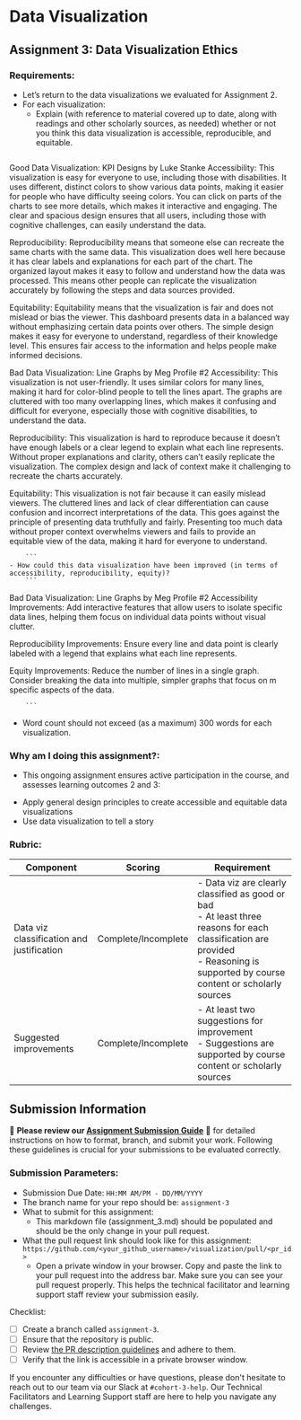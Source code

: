 # Data Visualization

## Assignment 3: Data Visualization Ethics

### Requirements:
- Let’s return to the data visualizations we evaluated for Assignment 2.  
- For each visualization: 
    - Explain (with reference to material covered up to date, along with readings and other scholarly sources, as needed) whether or not you think this data visualization is accessible, reproducible, and equitable. 
        ```
Good Data Visualization: KPI Designs by Luke Stanke
Accessibility: This visualization is easy for everyone to use, including those with disabilities. It uses different, distinct colors to show various data points, making it easier for people who have difficulty seeing colors. You can click on parts of the charts to see more details, which makes it interactive and engaging. The clear and spacious design ensures that all users, including those with cognitive challenges, can easily understand the data.

Reproducibility: Reproducibility means that someone else can recreate the same charts with the same data. This visualization does well here because it has clear labels and explanations for each part of the chart. The organized layout makes it easy to follow and understand how the data was processed. This means other people can replicate the visualization accurately by following the steps and data sources provided.

Equitability: Equitability means that the visualization is fair and does not mislead or bias the viewer. This dashboard presents data in a balanced way without emphasizing certain data points over others. The simple design makes it easy for everyone to understand, regardless of their knowledge level. This ensures fair access to the information and helps people make informed decisions.

Bad Data Visualization: Line Graphs by Meg Profile #2
Accessibility: This visualization is not user-friendly. It uses similar colors for many lines, making it hard for color-blind people to tell the lines apart. The graphs are cluttered with too many overlapping lines, which makes it confusing and difficult for everyone, especially those with cognitive disabilities, to understand the data.

Reproducibility: This visualization is hard to reproduce because it doesn’t have enough labels or a clear legend to explain what each line represents. Without proper explanations and clarity, others can’t easily replicate the visualization. The complex design and lack of context make it challenging to recreate the charts accurately.

Equitability: This visualization is not fair because it can easily mislead viewers. The cluttered lines and lack of clear differentiation can cause confusion and incorrect interpretations of the data. This goes against the principle of presenting data truthfully and fairly. Presenting too much data without proper context overwhelms viewers and fails to provide an equitable view of the data, making it hard for everyone to understand.



        ```
    - How could this data visualization have been improved (in terms of accessibility, reproducibility, equity)?  
        ```
  Bad Data Visualization: Line Graphs by Meg Profile #2
  Accessibility Improvements:
  Add interactive features that allow users to isolate specific data lines, helping them focus on individual data points 
  without visual clutter.

  Reproducibility Improvements:
  Ensure every line and data point is clearly labeled with a legend that explains what each line 
  represents.

  Equity Improvements:
  Reduce the number of lines in a single graph. Consider breaking the data into multiple, simpler graphs that focus on m 
  specific aspects of the data.



        ```

- Word count should not exceed (as a maximum) 300 words for each visualization. 

### Why am I doing this assignment?:
- This ongoing assignment ensures active participation in the course, and assesses learning outcomes 2 and 3:  
* Apply general design principles to create accessible and equitable data visualizations
* Use data visualization to tell a story

### Rubric:
| Component               | Scoring   | Requirement                                                 |
|-------------------------|-----------|-------------------------------------------------------------|
| Data viz classification and justification | Complete/Incomplete | - Data viz are clearly classified as good or bad<br />- At least three reasons for each classification are provided<br />- Reasoning is supported by course content or scholarly sources |
| Suggested improvements  | Complete/Incomplete | - At least two suggestions for improvement<br />- Suggestions are supported by course content or scholarly sources |

## Submission Information

🚨 **Please review our [Assignment Submission Guide](https://github.com/UofT-DSI/onboarding/blob/main/onboarding_documents/submissions.md)** 🚨 for detailed instructions on how to format, branch, and submit your work. Following these guidelines is crucial for your submissions to be evaluated correctly.

### Submission Parameters:
* Submission Due Date: `HH:MM AM/PM - DD/MM/YYYY`
* The branch name for your repo should be: `assignment-3`
* What to submit for this assignment:
    * This markdown file (assignment_3.md) should be populated and should be the only change in your pull request.
* What the pull request link should look like for this assignment: `https://github.com/<your_github_username>/visualization/pull/<pr_id>`
    * Open a private window in your browser. Copy and paste the link to your pull request into the address bar. Make sure you can see your pull request properly. This helps the technical facilitator and learning support staff review your submission easily.

Checklist:
- [ ] Create a branch called `assignment-3`.
- [ ] Ensure that the repository is public.
- [ ] Review [the PR description guidelines](https://github.com/UofT-DSI/onboarding/blob/main/onboarding_documents/submissions.md#guidelines-for-pull-request-descriptions) and adhere to them.
- [ ] Verify that the link is accessible in a private browser window.

If you encounter any difficulties or have questions, please don't hesitate to reach out to our team via our Slack at `#cohort-3-help`. Our Technical Facilitators and Learning Support staff are here to help you navigate any challenges.
